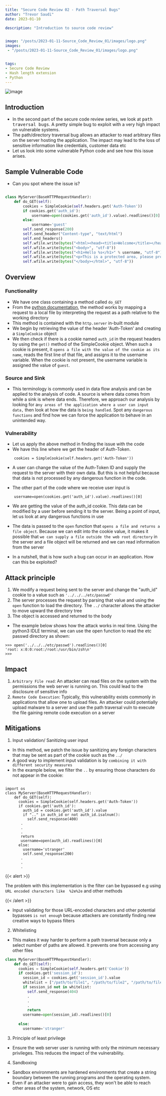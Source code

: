 ```yaml
---
title: "Secure Code Review 02 - Path Traversal Bugs"
author: "Trevor Saudi"
date: 2023-01-10

description: "Introduction to source code review"


image: "/posts/2023-01-11-Source_Code_Review_01/images/logo.png" 
images:
 - "/posts/2023-01-11-Source_Code_Review_01/images/logo.png"


tags:
- Secure Code Review
- Hash length extension 
- Python
---
```



![image](/posts/2022-06-13_zipslip-vulnerability-justctf2022/images/logo.png)

## Introduction

- In the second part of the secure code review series, we look at <kbd>path traversal bugs</kbd>. A pretty simple bug to exploit with a very high impact on vulnerable systems.
- The path/directory traversal bug allows an attacker to read arbitrary files on the server hosting the application. The impact may lead to the loss of sensitive information like credentials, customer data etc
- Let us look into some vulnerable Python code and see how this issue arises.

## Sample Vulnerable Code

- Can you spot where the issue is?

```python

class MyServer(BaseHTTPRequestHandler):
    def do_GET(self):
        cookies = SimpleCookie(self.headers.get('Auth-Token'))
        if cookies.get('auth_id'):
            username=open(cookies.get('auth_id').value).readlines()[0]
        else:
            username='guest'
        self.send_response(200)
        self.send_header("Content-type", "text/html")
        self.end_headers()
        self.wfile.write(bytes("<html><head><title>Welcome</title></head>", "utf-8"))
        self.wfile.write(bytes("<body>", "utf-8"))
        self.wfile.write(bytes("<h1>Hello %s</h1>" % username, "utf-8"))
        self.wfile.write(bytes("<p>This is a protected area, please provide valid token to access</p>", "utf-8"))
        self.wfile.write(bytes("</body></html>", "utf-8"))
```

## Overview


### Functionality

- We have one class containing a method called `do_GET`
- From the [python documentation](https://docs.python.org/3/library/http.server.html#http.server.SimpleHTTPRequestHandler.do_GET), the method works by mapping a request to a local file by interpreting the request as a path relative to the working directory
- This method is contained with the `http.server` in-built module
- We begin by retrieving the value of the header 'Auth-Token' and creating a `SimpleCookie` object
- We then check if there is a cookie named `auth_id` in the request headers by using the `get()` method of the SimpleCookie object. When such a cookie is present, it `opens a file with the value of the cookie as its name`, reads the first line of that file, and assigns it to the username variable. When the cookie is not present, the username variable is assigned the value of `guest`.

### Source and Sink

- This terminology is commonly used in data flow analysis and can be applied to the analysis of code. A source is where data comes from while a sink is where data ends. Therefore, we approach our analysis by looking for a`ny areas of the application where a user can input data,` then look at how the data is `being handled`. Spot any `dangerous functions` and find how we can force the application to behave in an unintended way.

### Vulnerability

- Let us apply the above method in finding the issue with the code
- We have this line where we get the header of Auth-Token. 

```python3
    cookies = SimpleCookie(self.headers.get('Auth-Token'))
```

- A user can change the value of the Auth-Token ID and supply the request to the server with their own data. But this is not helpful because that data is not processed by any dangerous function in the code.

- The other part of the code where we receive user input is

```python3
    username=open(cookies.get('auth_id').value).readlines()[0]
```

- We are getting the value of the auth_id cookie. This data can be modified by a user before sending it to the server. Being a point of input, let us look at any dangerous functions in use

- The data is passed to the `open` function that `opens a file and returns a file object`. Because we can edit into the cookie value, it makes it possible that `we can supply a file outside the web root directory` in the server and a file object will be returned and we can read information from the server

- In a nutshell, that is how such a bug can occur in an application. How can this be exploited?

## Attack principle

1. We modify a request being sent to the server and change the "auth_id" cookie to a value such as `'../../../etc/passwd'`
2. The server processes the request by parsing that value and using the `open` function to load the directory. The `../` character allows the attacker to move upward the directory tree
3. The object is accessed and returned to the body 

- The example below shows how the attack works in real time. Using the python3 IDLE terminal, we can use the open function to read the etc passwd directory as shown: 

```python3
>>> open('../../../etc/passwd').readlines()[0]
'root: x:0:0:root:/root:/usr/bin/zsh\n'
>>> 
```

## Impact

1. `Arbitrary File read`: An attacker can read files on the system with the permissions the web server is running on. This could lead to the disclosure of sensitive info
2. `Remote Code Execution`: Typically, this vulnerability exists commonly in applications that allow one to upload files. An attacker could potentially upload malware to a server and use the path traversal vuln to execute the file gaining remote code execution on a server


## Mitigations

1. Input validation/ Sanitizing user input

- In this method, we patch the issue by sanitizing any foreign characters that may be sent as part of the cookie such as the `../`
- A good way to implement input validation is by `combining it with different security measures`
- In the example below, we filter the `..` by ensuring those characters do not appear in the cookie:

```python3

import os
class MyServer(BaseHTTPRequestHandler):
    def do_GET(self):
      cookies = SimpleCookie(self.headers.get('Auth-Token'))
      if cookies.get('auth_id'):
        auth_id = cookies.get('auth_id').value
        if ".." in auth_id or not auth_id.isalnum():
          self.send_response(400)
       .
       .
       .
       return
       username=open(auth_id).readlines()[0]
      else:
        username='stranger'
        self.send_response(200)
       .
       .
       .

```
{{< alert >}}

The problem with this implementation is the filter can be bypassed e.g using `URL encoded characters like  %2e%2e`  and other methods

{{< /alert >}}

- Input validating for those URL-encoded characters and other potential bypasses `is not enough` because attackers are constantly finding new creative ways to bypass filters

2. Whitelisting

- This makes it way harder to perform a path traversal because only a select number of paths are allowed. It prevents one from accessing any other files 

```python
class MyServer(BaseHTTPRequestHandler):
    def do_GET(self):
      cookies = SimpleCookie(self.headers.get('Cookie'))
      if cookies.get('session_id'):
        session_id = cookies.get('session_id').value
        whitelist = ["/path/to/file1", "/path/to/file2", "/path/to/file3"]
        if session_id not in whitelist:
          self.send_response(404)
          .
          .
          .
          return
        username=open(session_id).readlines()[0]
        
      else:
        username='stranger'

```
3. Principle of least privilege

- Ensure the web server user is running with only the minimum necessary privileges. This reduces the impact of the vulnerability.

4. Sandboxing

- Sandbox environments are hardened environments that create a string boundary between the running programs and the operating system.
- Even if an attacker were to gain access, they won't be able to reach other areas of the system, network, OS etc